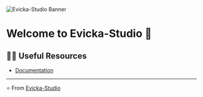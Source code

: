 ![Evicka-Studio Banner](https://cdn.evickastudio.de/static/media/render.webp)

# Welcome to Evicka-Studio 👋

<!-- Evicka-Studio is an organization dedicated to developing innovative software solutions and promoting open-source projects. Our team consists of passionate developers, designers, and creatives working together on exciting projects.

## 🚀 Our Mission

We strive to create high-quality software that enhances users' lives and pushes technological boundaries. Our focus includes:

- Innovative software solutions
- User-centered design
- Open-source contributions
- Continuous learning and growth -->

<!-- ## 🛠️ Technologies

Our projects encompass a variety of technologies, including:

- Programming Languages: `Python`, `Go`, `Java`
- Databases: `MySQL`, `SQLite`, `MariaDB`
- Tools: `Git`, `Docker`
- Design: `Photoshop`, `Illustrator`, `Blender` -->

<!-- ## 🌈 How to Contribute

We welcome contributions from the community! Here are some ways you can get involved:

1. Browse our repositories and look for issues labeled "good first issue."
2. Fork a project and submit pull requests.
3. Share your ideas for new features or improvements in the issue trackers.
4. Help with documentation or writing tutorials.

Please read our [Contribution Guidelines](CONTRIBUTING.md) for detailed information. -->

## 👩‍💻 Useful Resources

- [Documentation](https://docs.evicka.de/)

<!-- ## 📊 Organization Stats

<div align="center">
  <img src="https://github-readme-stats.vercel.app/api?username=EvickaStudio&show_icons=true&theme=transparent" alt="GitHub stats">
</div> -->

<!-- ## 📫 Contact

- Website: -->

<!-- ## 🎉 Fun Fact

Our team starts every morning with a cup of freshly brewed coffee and a quick coding challenge to kick off the day with energy! -->

---

⭐️ From [Evicka-Studio](https://github.com/Evicka-Studio)
